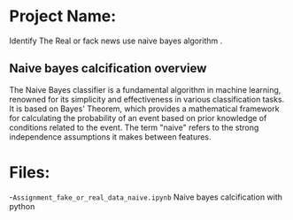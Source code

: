 # Project Name:
Identify The Real or fack news use naive bayes algorithm .

## Naive bayes calcification overview

The Naive Bayes classifier is a fundamental algorithm in machine learning, renowned for its simplicity and effectiveness in 
various classification tasks. It is based on Bayes' Theorem, which provides a mathematical framework for calculating the probability 
of an event based on prior knowledge of conditions 
related to the event. The term "naive" refers to the strong independence assumptions it makes between features.
# Files:
-`Assignment_fake_or_real_data_naive.ipynb` Naive bayes calcification with python
